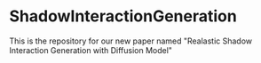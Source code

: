 # ShadowInteractionGeneration

This is the repository for our new paper named "Realastic Shadow Interaction Generation with Diffusion Model"
